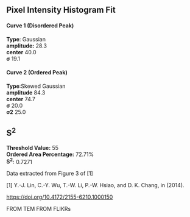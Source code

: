 ## Pixel Intensity Histogram Fit

#### Curve 1 (Disordered Peak)
**Type**: Gaussian\
**amplitude:** 28.3\
**center** 40.0\
**σ** 19.1


#### Curve 2 (Ordered Peak)
**Type**:Skewed Gaussian\
**amplitude** 84.3\
**center** 74.7\
**σ** 20.0\
**σ2** 25.0


## S<sup>2</sup>
**Threshold Value:** 55\
**Ordered Area Percentage:** 72.71%\
**S<sup>2</sup>:** 0.7271


Data extracted from Figure 3 of [1]


[1] Y.-J. Lin, C.-Y. Wu, T.-W. Li, P.-W. Hsiao, and D. K. Chang, in (2014).


https://doi.org/10.4172/2155-6210.1000150





















FROM TEM FROM FLIKRs
